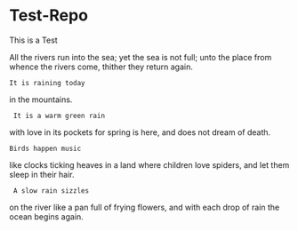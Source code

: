 # Test-Repo
This is a Test

All the rivers run into the sea;
yet the sea is not full;
unto the place from whence the rivers come,
thither they return again. 

    It is raining today
in the mountains. 

     It is a warm green rain
with love
in its pockets
for spring is here,
and does not dream
of death.	
                    	     
	Birds happen music
like clocks ticking heaves
in a land
where children love spiders,
and let them sleep
in their hair. 

     A slow rain sizzles
on the river
like a pan
full of frying flowers,
and with each drop
of rain
the ocean
begins again.